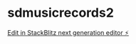 # sdmusicrecords2

[Edit in StackBlitz next generation editor ⚡️](https://stackblitz.com/~/github.com/Wolferlk/sdmusicrecords2)